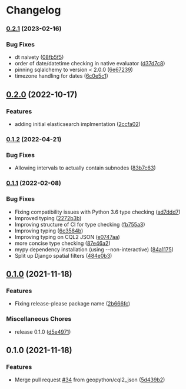 # Changelog

### [0.2.1](https://www.github.com/geopython/pygeofilter/compare/v0.2.0...v0.2.1) (2023-02-16)


### Bug Fixes

* dt naivety ([08fb5f5](https://www.github.com/geopython/pygeofilter/commit/08fb5f5f8b0a5ee39443a6233d558bbacadb5acb))
* order of date/datetime checking in native evaluator ([d37d7c8](https://www.github.com/geopython/pygeofilter/commit/d37d7c8cb483fdb9ff53ff9f871d5a8f85a227e1))
* pinning sqlalchemy to version < 2.0.0 ([6e67239](https://www.github.com/geopython/pygeofilter/commit/6e67239eb1af9a77599bbbc8cee211c9f906d95e))
* timezone handling for dates ([6c0e5c1](https://www.github.com/geopython/pygeofilter/commit/6c0e5c17ce5dde2dc541ccd6411c55d2a86e52ec))

## [0.2.0](https://www.github.com/geopython/pygeofilter/compare/v0.1.2...v0.2.0) (2022-10-17)


### Features

* adding initial elasticsearch implmentation ([2ccfa02](https://www.github.com/geopython/pygeofilter/commit/2ccfa02d5fcf1ee1f3be76f5cf375ace2556fa6c))

### [0.1.2](https://www.github.com/geopython/pygeofilter/compare/v0.1.1...v0.1.2) (2022-04-21)


### Bug Fixes

* Allowing intervals to actually contain subnodes ([83b7c63](https://www.github.com/geopython/pygeofilter/commit/83b7c63ad9233a9ed600f061d3b8e074291dcb8c))

### [0.1.1](https://www.github.com/geopython/pygeofilter/compare/v0.1.0...v0.1.1) (2022-02-08)


### Bug Fixes

* Fixing compatibility issues with Python 3.6 type checking ([ad7ddd7](https://www.github.com/geopython/pygeofilter/commit/ad7ddd7a332f838fa284e1493f0d3cc15036ad95))
* Improved typing ([2272b3b](https://www.github.com/geopython/pygeofilter/commit/2272b3b9371ff90fe5cbc9b8f84cbf6bb5cca76a))
* Improving structure of CI for type checking ([fb755a3](https://www.github.com/geopython/pygeofilter/commit/fb755a3859baf3a07f57938da2259b5c3fb74575))
* Improving typing ([6c3584b](https://www.github.com/geopython/pygeofilter/commit/6c3584b3961fe90cc07f08f6cc8f2256112850f3))
* Improving typing on CQL2 JSON ([e0747aa](https://www.github.com/geopython/pygeofilter/commit/e0747aa2d0dbcaedd49bd9bcf30e702da68aaa37))
* more concise type checking ([87e46a2](https://www.github.com/geopython/pygeofilter/commit/87e46a2c325fb5f1c1c92408369efdf263f387db))
* mypy dependency installation (using --non-interactive) ([84a1175](https://www.github.com/geopython/pygeofilter/commit/84a11752c48773650a063a767eb97a1fa149b0ac))
* Split up Django spatial filters ([484e0b3](https://www.github.com/geopython/pygeofilter/commit/484e0b3db483db76b6456593a33ee8598f72813d))

## [0.1.0](https://www.github.com/geopython/pygeofilter/compare/v0.1.0...v0.1.0) (2021-11-18)


### Features

* Fixing release-please package name ([2b666fc](https://www.github.com/geopython/pygeofilter/commit/2b666fc5b09c2ff15fa954f035a342542aa3577f))


### Miscellaneous Chores

* release 0.1.0 ([d5e4971](https://www.github.com/geopython/pygeofilter/commit/d5e49718f7f2c7936649217b286ebad42b168a23))

## 0.1.0 (2021-11-18)


### Features

* Merge pull request [#34](https://www.github.com/geopython/pygeofilter/issues/34) from geopython/cql2_json ([5d439b2](https://www.github.com/geopython/pygeofilter/commit/5d439b277e12b883f3132d4972d2979a8aefd92e))
